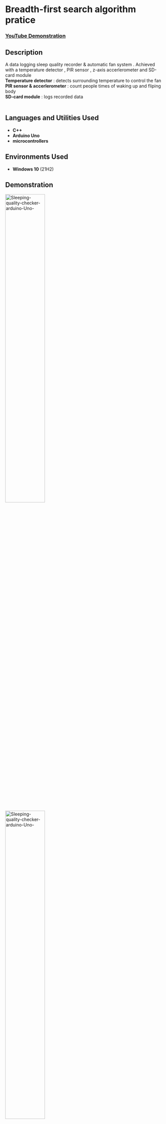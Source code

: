 <h1>Breadth-first search algorithm pratice</h1>

### [YouTube Demonstration](https://www.youtube.com/watch?v=sJ1eJcJrhNw&ab_channel=AntonioWong)

<h2>Description</h2>
A data logging sleep quality recorder & automatic fan system . Achieved with a temperature detector , PIR sensor , z-axis accerlerometer and SD-card module<br/>
<b>Temperature detector</b> : detects surrounding temperature to control the fan<br/>
<b>PIR sensor & accerlerometer</b> : count people times of waking up and fliping body<br/>
<b>SD-card module</b> : logs recorded data<br/>
<br />


<h2>Languages and Utilities Used</h2>

- <b>C++</b> 
- <b>Arduino Uno</b>
- <b>microcontrollers</b>

<h2>Environments Used </h2>

- <b>Windows 10</b> (21H2)

<h2>Demonstration</h2>

<img src="https://i.imgur.com/IC3TqG3.png" height="50%" width="50%" alt="Sleeping-quality-checker-arduino-Uno-"/><br/>
<img src="https://i.imgur.com/0ApgcDO.png" height="50%" width="50%" alt="Sleeping-quality-checker-arduino-Uno-"/><br/>
<img src="https://i.imgur.com/FATbSLo.png" height="50%" width="50%" alt="Sleeping-quality-checker-arduino-Uno-"/><br/>
<img src="https://i.imgur.com/MCA4edg.png" height="50%" width="50%" alt="Sleeping-quality-checker-arduino-Uno-"/><br/>
<!--
 ```diff
- text in red
+ text in green
! text in orange
# text in gray
@@ text in purple (and bold)@@
```
--!>
